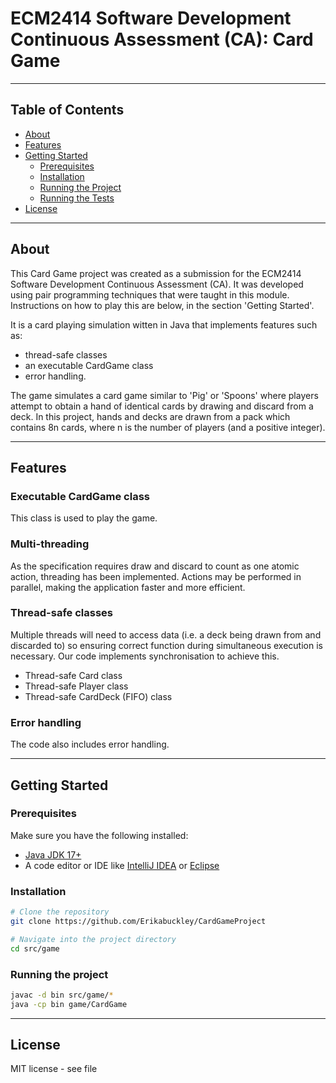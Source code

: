 # ECM2414 Software Development Continuous Assessment (CA): Card Game
---

## Table of Contents
- [About](#about)
- [Features](#features)
- [Getting Started](#getting-started)
  - [Prerequisites](#prerequisites)
  - [Installation](#installation)
  - [Running the Project](#running-the-project)
  - [Running the Tests](#running-the-test-suite)
- [License](#license)

---

## About

This Card Game project was created as a submission for the ECM2414 Software Development Continuous Assessment (CA). It was developed using pair programming techniques that were taught in this module. Instructions on how to play this are below, in the section 'Getting Started'.

It is a card playing simulation witten in Java that implements features such as:
 - thread-safe classes
 - an executable CardGame class
 - error handling.
   
The game simulates a card game similar to 'Pig' or 'Spoons' where players attempt to obtain a hand of identical cards by drawing and discard from a deck.  In this project, hands and decks are drawn from a pack which contains 8n cards, where n is the number of players (and a positive integer).  

---

## Features

### Executable CardGame class
This class is used to play the game.
### Multi-threading
As the specification requires draw and discard to count as one atomic action, threading has been implemented. Actions may be performed in parallel, making the application faster and more efficient. 
### Thread-safe classes
Multiple threads will need to access data (i.e. a deck being drawn from and discarded to) so ensuring correct function during simultaneous execution is necessary. Our code implements synchronisation to achieve this.
- Thread-safe Card class
- Thread-safe Player class
- Thread-safe CardDeck (FIFO) class 
### Error handling
The code also includes error handling.

---

## Getting Started

### Prerequisites

Make sure you have the following installed:
- [Java JDK 17+](https://www.oracle.com/java/technologies/javase-downloads.html)
- A code editor or IDE like [IntelliJ IDEA](https://www.jetbrains.com/idea/) or [Eclipse](https://www.eclipse.org/)

### Installation

```bash
# Clone the repository
git clone https://github.com/Erikabuckley/CardGameProject

# Navigate into the project directory
cd src/game
```
### Running the project

```bash
javac -d bin src/game/*
java -cp bin game/CardGame
```
---

## License
MIT license - see file
